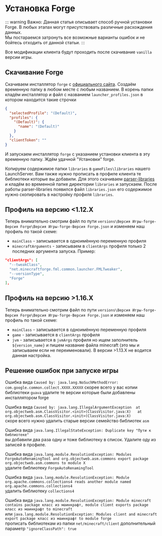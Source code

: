 # Установка Forge

::: warning Важно:
Данная статья описывает способ ручной установки Forge. В любых этапах могут присутствовать различные расхождения данных.  
Мы постараемся затронуть все возможные варианты ошибок и не бойтесь отходить от данной статьи.
:::

Все модификации клиента будут проходить после скачивание `vanilla` версии игры.

## Скачивание Forge

Скачиваем инсталлятор `forge` с [официального сайта](https://files.minecraftforge.net/net/minecraftforge/forge/). Создаём временную папку в любом месте с любым названием. В корень папки кладём инсталлятор и файл с названием `launcher_profiles.json` в котором находится такие строчки

```json
{
  "selectedProfile": "(Default)",
  "profiles": {
    "(Default)": {
      "name": "(Default)"
    }
  },
  "clientToken": ""
}
```

И запускаем инсталлятор `forge` с указанием установки клиента в эту временную папку. Ждём удачной "Установки" forge.

Копируем содержимое папки `libraries` в `gameFiles\libraries` нашего LaunchServer. Вам также нужно прописать в профиле клиента те библиотеки которые вы добавили. Для этого скачиваем [parser-libraries](https://github.com/kostya-main/parser-libraries/releases) и кладём во временной папке директории `libraries` и запускаем. После работы parser-libraries появился файл `libraries.json` его содержимое нужно скопировать в настройку профиля `libraries`.

## Профиль на версию <1.12.X

Теперь внимательно смотрим файл по пути `versions\Версия Игры-forge-Версия Forge\Версия Игры-forge-Версия Forge.json` и изменяем наш профиль по такой схеме:

- `mainClass` - записывается в одноимённую переменную профиля
- `minecraftArguments` - записываем в `clientArgs` профиля только 2 последних аргумента запуска. Пример:

```json
"clientArgs": [
  "--tweakClass",
  "net.minecraftforge.fml.common.launcher.FMLTweaker",
  "--versionType",
  "Forge"
],
```

## Профиль на версию >1.16.X

Теперь внимательно смотрим файл по пути `versions\Версия Игры-forge-Версия Forge\Версия Игры-forge-Версия Forge.json` и изменяем наш профиль по такой схеме:

- `mainClass` - записывается в одноимённую переменную профиля
- `game` - записывается в `clientArgs` профиля
- `jvm` - записывается в `jvmArgs` профиля но ищем заполнитель `${version_name}` и пишем название файла minecraft (это мы и записываем если не переименовали). В версии >1.13.X не водится данная настройка.

## Решение ошибок при запуске игры

Ошибка вида `Caused by: java.lang.NoSuchMethodError: com.google.common.collect.XXXX.XXXXX` скорее всего у вас копии библиотеки `guava` удалите те версии которые были добавлены инсталлятором forge

Ошибка вида `Caused by: java.lang.IllegalArgumentException 
at org.objectweb.asm.ClassVisitor.<init>(ClassVisitor.java:X)  
at org.objectweb.asm.ClassVisitor.<init>(ClassVisitor.java:X)`  
скоре всего нужно удалить старые версии семейство библиотек `asm`

Ошибка вида `java.lang.IllegalStateException: Duplicate key "Пути к библиотеке"`  
вы добавили два раза одну и тоже библиотеку в список. Удалите оду из записей в профиле.

Ошибка вида `java.lang.module.ResolutionException: Modules ForgeAutoRenamingTool and org.objectweb.asm.commons export package org.objectweb.asm.commons to module X `  
удалите библиотеку `ForgeAutoRenamingTool`

Ошибка вида `java.lang.module.ResolutionException: Module org.apache.commons.collections4 reads another module named org.apache.commons.collections4`  
удалить библиотеку `collections4`

Ошибка вида `java.lang.module.ResolutionException: Module minecraft contains package класс из маинкрафт, module client exports package класс из маинкрафт to minecraft`  
или `java.lang.module.ResolutionException: Modules client and minecraft export package класс из маинкрафт to module forge`  
прописать библиотекам из папки `net/minecraft/client` дополнительный параметр `"ignoreClassPath": true`